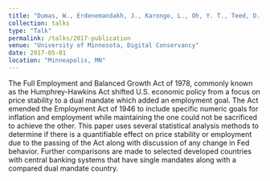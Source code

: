 ```yaml
---
title: "Dumas, W., Erdenemandakh, J., Karongo, L., Oh, Y. T., Teed, D., Wang, W., & Watkins, J. (2017). Origins and Consequences of the Humphrey Hawkins Act of 1978."
collection: talks
type: "Talk"
permalink: /talks/2017-publication
venue: "University of Minnesota, Digital Conservancy"
date: 2017-05-01
location: "Minneapolis, MN"
---
```


The Full Employment and Balanced Growth Act of 1978, commonly known as the Humphrey-Hawkins Act shifted U.S. economic policy from a focus on price stability to a dual mandate which added an employment goal. The Act emended the Employment Act of 1946 to include specific numeric goals for inflation and employment while maintaining the one could not be sacrificed to achieve the other. This paper uses several statistical analysis methods to determine if there is a quantifiable effect on price stability or employment due to the passing of the Act along with discussion of any change in Fed behavior. Further comparisons are made to selected developed countries with central banking systems that have single mandates along with a compared dual mandate country.
